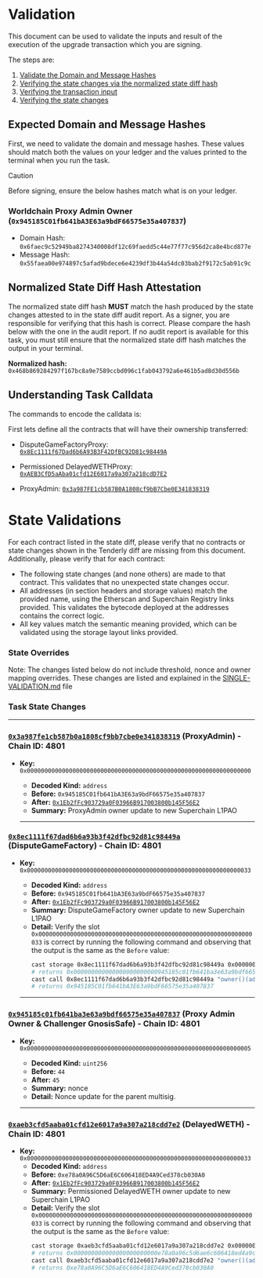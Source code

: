 # Validation

This document can be used to validate the inputs and result of the execution of the upgrade transaction which you are signing.

The steps are:
1. [Validate the Domain and Message Hashes](#expected-domain-and-message-hashes)
2. [Verifying the state changes via the normalized state diff hash](#normalized-state-diff-hash-attestation)
3. [Verifying the transaction input](#understanding-task-calldata)
4. [Verifying the state changes](#task-state-changes)

## Expected Domain and Message Hashes

First, we need to validate the domain and message hashes. These values should match both the values on your ledger and the values printed to the terminal when you run the task.

> [!CAUTION]
>
> Before signing, ensure the below hashes match what is on your ledger.
>
> ### Worldchain Proxy Admin Owner (`0x945185C01fb641bA3E63a9bdF66575e35a407837`)
>
> - Domain Hash:  `0x6faec9c52949ba8274340008df12c69faedd5c44e77f77c956d2ca8e4bcd877e`
> - Message Hash: `0x55faea00e974897c5afad9bdece6e4239df3b44a54dc03bab2f9172c5ab91c9c`

## Normalized State Diff Hash Attestation

The normalized state diff hash **MUST** match the hash produced by the state changes attested to in the state diff audit report. As a signer, you are responsible for verifying that this hash is correct. Please compare the hash below with the one in the audit report. If no audit report is available for this task, you must still ensure that the normalized state diff hash matches the output in your terminal.

**Normalized hash:** `0x468b869284297f167bc8a9e7589ccbd096c1fab043792a6e461b5ad8d30d556b`

## Understanding Task Calldata

The commands to encode the calldata is:

First lets define all the contracts that will have their ownership transferred:

- DisputeGameFactoryProxy: [`0x8Ec1111f67Dad6b6A93B3F42DfBC92D81c98449A`](https://github.com/ethereum-optimism/superchain-registry/blob/1ff0df40c7602761c55ab2cb693614ca0382bd64/superchain/configs/sepolia/worldchain.toml#L64C30-L64C72)

- Permissioned DelayedWETHProxy: [`0xAEB3CfD5aAba01cfd12E6017a9a307a218cdD7E2`](https://sepolia.etherscan.io/address/0x552334Bf0B124bD89BFF744f33Ca7e49d44a80Ac#readContract#F37)

- ProxyAdmin: [`0x3a987FE1cb587B0A1808cf9bB7Cbe0E341838319`](https://github.com/ethereum-optimism/superchain-registry/blob/1ff0df40c7602761c55ab2cb693614ca0382bd64/superchain/configs/sepolia/worldchain.toml#L60C17-L60C59)


# State Validations

For each contract listed in the state diff, please verify that no contracts or state changes shown in the Tenderly diff are missing from this document. Additionally, please verify that for each contract:

- The following state changes (and none others) are made to that contract. This validates that no unexpected state
  changes occur.
- All addresses (in section headers and storage values) match the provided name, using the Etherscan and Superchain
  Registry links provided. This validates the bytecode deployed at the addresses contains the correct logic.
- All key values match the semantic meaning provided, which can be validated using the storage layout links provided.

### State Overrides

Note: The changes listed below do not include threshold, nonce and owner mapping overrides. These changes are listed and explained in the [SINGLE-VALIDATION.md](../../../../../SINGLE-VALIDATION.md) file

### Task State Changes
---

### [`0x3a987fe1cb587b0a1808cf9bb7cbe0e341838319`](https://github.com/ethereum-optimism/superchain-registry/blob/1ff0df40c7602761c55ab2cb693614ca0382bd64/superchain/configs/sepolia/worldchain.toml#L60) (ProxyAdmin) - Chain ID: 4801

- **Key:**          `0x0000000000000000000000000000000000000000000000000000000000000000`
  - **Decoded Kind:** `address`
  - **Before:** `0x945185C01fb641bA3E63a9bdF66575e35a407837`
  - **After:** [`0x1Eb2fFc903729a0F03966B917003800b145F56E2`](https://github.com/ethereum-optimism/superchain-registry/blob/93c5073d233cb9011a95aebf275270fd00346400/validation/standard/standard-config-roles-sepolia.toml#L3)
  - **Summary:** ProxyAdmin owner update to new Superchain L1PAO

  ---
  
### [`0x8ec1111f67dad6b6a93b3f42dfbc92d81c98449a`](https://github.com/ethereum-optimism/superchain-registry/blob/1ff0df40c7602761c55ab2cb693614ca0382bd64/superchain/configs/sepolia/worldchain.toml#L64) (DisputeGameFactory) - Chain ID: 4801

- **Key:**          `0x0000000000000000000000000000000000000000000000000000000000000033`
  - **Decoded Kind:** `address`
  - **Before:** `0x945185C01fb641bA3E63a9bdF66575e35a407837`
  - **After:** [`0x1Eb2fFc903729a0F03966B917003800b145F56E2`](https://github.com/ethereum-optimism/superchain-registry/blob/93c5073d233cb9011a95aebf275270fd00346400/validation/standard/standard-config-roles-sepolia.toml#L3)
  - **Summary:** DisputeGameFactory owner update to new Superchain L1PAO
  - **Detail:** Verify the slot `0x0000000000000000000000000000000000000000000000000000000000000033` is correct by running the following command and observing that the output is the same as the `Before` value:
    ```bash
    cast storage 0x8ec1111f67dad6b6a93b3f42dfbc92d81c98449a 0x0000000000000000000000000000000000000000000000000000000000000033 --rpc-url sepolia
    # returns 0x000000000000000000000000945185c01fb641ba3e63a9bdf66575e35a407837
    cast call 0x8ec1111f67dad6b6a93b3f42dfbc92d81c98449a "owner()(address)" --rpc-url sepolia
    # returns 0x945185C01fb641bA3E63a9bdF66575e35a407837
    ```
  
  ---
  
### [`0x945185c01fb641ba3e63a9bdf66575e35a407837`](https://github.com/ethereum-optimism/superchain-registry/blob/1ff0df40c7602761c55ab2cb693614ca0382bd64/superchain/configs/sepolia/worldchain.toml#L44) (Proxy Admin Owner & Challenger GnosisSafe) - Chain ID: 4801

- **Key:**          `0x0000000000000000000000000000000000000000000000000000000000000005`
  - **Decoded Kind:** `uint256`
  - **Before:** `44`
  - **After:** `45`
  - **Summary:** nonce
  - **Detail:** Nonce update for the parent multisig.
  
  ---
  
### [`0xaeb3cfd5aaba01cfd12e6017a9a307a218cdd7e2`](https://sepolia.etherscan.io/address/0x552334Bf0B124bD89BFF744f33Ca7e49d44a80Ac#readContract#F37) (DelayedWETH) - Chain ID: 4801

- **Key:**          `0x0000000000000000000000000000000000000000000000000000000000000033`
  - **Decoded Kind:** `address`
  - **Before:** `0xe78a0A96C5D6aE6C606418ED4A9Ced378cb030A0`
  - **After:** [`0x1Eb2fFc903729a0F03966B917003800b145F56E2`](https://github.com/ethereum-optimism/superchain-registry/blob/93c5073d233cb9011a95aebf275270fd00346400/validation/standard/standard-config-roles-sepolia.toml#L3)
  - **Summary:** Permissioned DelayedWETH owner update to new Superchain L1PAO
  - **Detail:** Verify the slot `0x0000000000000000000000000000000000000000000000000000000000000033` is correct by running the following command and observing that the output is the same as the `Before` value:
    ```bash
    cast storage 0xaeb3cfd5aaba01cfd12e6017a9a307a218cdd7e2 0x0000000000000000000000000000000000000000000000000000000000000033 --rpc-url sepolia
    # returns 0x000000000000000000000000e78a0a96c5d6ae6c606418ed4a9ced378cb030a0
    cast call 0xaeb3cfd5aaba01cfd12e6017a9a307a218cdd7e2 "owner()(address)" --rpc-url sepolia
    # returns 0xe78a0A96C5D6aE6C606418ED4A9Ced378cb030A0
    ```